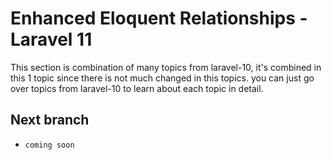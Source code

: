 # Enhanced Eloquent Relationships - Laravel 11

This section is combination of many topics from laravel-10, it's combined in this 1 topic since there is not much changed in this topics. you can just go over topics from laravel-10 to learn about each topic in detail.

## Next branch
 - `coming soon`
